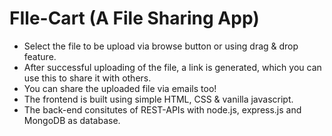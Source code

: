 
# FIle-Cart (A File Sharing App)

- Select the file to be upload via browse button or using drag & drop feature.
- After successful uploading of the file, a link is generated, which you can use this to share it with others.
- You can share the uploaded file via emails too!
- The frontend is built using simple HTML, CSS & vanilla javascript.
- The back-end consitutes of REST-APIs with node.js, express.js and MongoDB as database.
